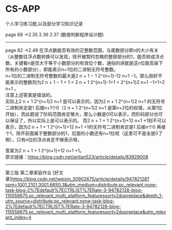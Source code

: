 # CS-APP
个人学习练习题,以及部分学习知识记录

page 68 ->2.35  2.36  2.37 (数值判断程序设计题)<br />

----

page 82 ->2.49
在浮点数能否有效的正整数范围，与尾数部分即n的大小有关（从整数往浮点数转换可以发现，除开被暂时忽略的整部部分的1，能否转成浮点数，关键看n是否大于等于小数部分的有效位个数，通俗的讲就是这n位能否装下所有的小数部分），即能表示n+1位的二进制无符号整数。<br />
n+1位的二进制无符号整数的最大是2 n + 1 − 1 2^{n+1}-12 
n+1
 −1。那么刚好不能表示的整数则为2 n + 1 − 1 + 1 = 2 n + 1 2^{n+1}-1+1 = 2^{n+1}2 
n+1
 −1+1=2 
n+1
 。<br />
注意上述答案是错误的。<br />
实际上2 n + 1 2^{n+1}2 
n+1
 是可以表示的，因为2 n + 1 2^{n+1}2 
n+1
 的无符号二进制肯定是1 后接n+1个0（2 n + 1 2^{n+1}2 
n+1
 是第n+2位的权值，从第1位开始），而此题说了阶码范围肯定够大，那么小数是0可以表示，而阶码部分也可以保证了，所以实际上是可以表示的。
而2 n + 1 + 1 2^{n+1}+12 
n+1
 +1则不可以表示，因为2 n + 1 + 1 2^{n+1}+12 
n+1
 +1的无符号二进制肯定是1 后接n个0 再接个1，除开前面属于整数部分的1，后面的小数还有n+1位呢（这里可不是全是0了啊），只有n位的浮点肯定不够表示呀。<br />
 
 答案为2 n + 1 + 1 2^{n+1}+12 n+1 +1。<br />
原文链接：https://blog.csdn.net/anlian523/article/details/83929008

----

第三版 第二章家庭作业
[好文章]https://blog.csdn.net/weixin_30902675/article/details/94782128?spm=1001.2101.3001.6650.3&utm_medium=distribute.pc_relevant.none-task-blog-2%7Edefault%7ECTRLIST%7ERate-3-94782128-blog-115558675.pc_relevant_multi_platform_featuressortv2dupreplace&depth_1-utm_source=distribute.pc_relevant.none-task-blog-2%7Edefault%7ECTRLIST%7ERate-3-94782128-blog-115558675.pc_relevant_multi_platform_featuressortv2dupreplace&utm_relevant_index=4

----
